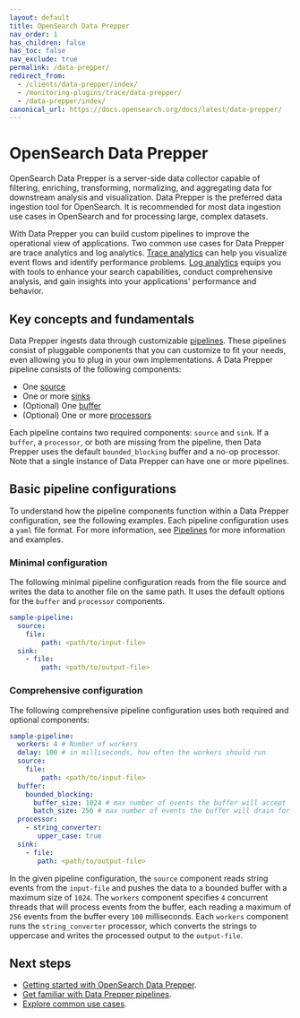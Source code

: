 ```yaml
---
layout: default
title: OpenSearch Data Prepper 
nav_order: 1
has_children: false
has_toc: false
nav_exclude: true
permalink: /data-prepper/
redirect_from: 
  - /clients/data-prepper/index/
  - /monitoring-plugins/trace/data-prepper/
  - /data-prepper/index/
canonical_url: https://docs.opensearch.org/docs/latest/data-prepper/
---
```


# OpenSearch Data Prepper

OpenSearch Data Prepper is a server-side data collector capable of filtering, enriching, transforming, normalizing, and aggregating data for downstream analysis and visualization. Data Prepper is the preferred data ingestion tool for OpenSearch. It is recommended for most data ingestion use cases in OpenSearch and for processing large, complex datasets.

With Data Prepper you can build custom pipelines to improve the operational view of applications. Two common use cases for Data Prepper are trace analytics and log analytics. [Trace analytics]({{site.url}}{{site.baseurl}}/data-prepper/common-use-cases/trace-analytics/) can help you visualize event flows and identify performance problems. [Log analytics]({{site.url}}{{site.baseurl}}/data-prepper/common-use-cases/log-analytics/) equips you with tools to enhance your search capabilities, conduct comprehensive analysis, and gain insights into your applications' performance and behavior.

## Key concepts and fundamentals

Data Prepper ingests data through customizable [pipelines]({{site.url}}{{site.baseurl}}/data-prepper/pipelines/pipelines/). These pipelines consist of pluggable components that you can customize to fit your needs, even allowing you to plug in your own implementations. A Data Prepper pipeline consists of the following components: 

- One [source]({{site.url}}{{site.baseurl}}/data-prepper/pipelines/configuration/sources/sources/)
- One or more [sinks]({{site.url}}{{site.baseurl}}/data-prepper/pipelines/configuration/sinks/sinks/)
- (Optional) One [buffer]({{site.url}}{{site.baseurl}}/data-prepper/pipelines/configuration/buffers/buffers/)
- (Optional) One or more [processors]({{site.url}}{{site.baseurl}}/data-prepper/pipelines/configuration/processors/processors/)

Each pipeline contains two required components: `source` and `sink`. If a `buffer`, a `processor`, or both are missing from the pipeline, then Data Prepper uses the default `bounded_blocking` buffer and a no-op processor. Note that a single instance of Data Prepper can have one or more pipelines. 

## Basic pipeline configurations

To understand how the pipeline components function within a Data Prepper configuration, see the following examples. Each pipeline configuration uses a `yaml` file format. For more information, see [Pipelines]({{site.url}}{{site.baseurl}}/data-prepper/pipelines/pipelines/) for more information and examples.

### Minimal configuration

The following minimal pipeline configuration reads from the file source and writes the data to another file on the same path. It uses the default options for the `buffer` and `processor` components.

```yml
sample-pipeline:
  source:
    file:
        path: <path/to/input-file>
  sink:
    - file:
        path: <path/to/output-file>
```

### Comprehensive configuration

The following comprehensive pipeline configuration uses both required and optional components:

```yml
sample-pipeline:
  workers: 4 # Number of workers
  delay: 100 # in milliseconds, how often the workers should run
  source:
    file:
        path: <path/to/input-file>
  buffer:
    bounded_blocking:
      buffer_size: 1024 # max number of events the buffer will accept
      batch_size: 256 # max number of events the buffer will drain for each read
  processor:
    - string_converter:
       upper_case: true
  sink:
    - file:
       path: <path/to/output-file>
```

In the given pipeline configuration, the `source` component reads string events from the `input-file` and pushes the data to a bounded buffer with a maximum size of `1024`. The `workers` component specifies `4` concurrent threads that will process events from the buffer, each reading a maximum of `256` events from the buffer every `100` milliseconds. Each `workers` component runs the `string_converter` processor, which converts the strings to uppercase and writes the processed output to the `output-file`.

## Next steps

- [Getting started with OpenSearch Data Prepper]({{site.url}}{{site.baseurl}}/data-prepper/getting-started/).
- [Get familiar with Data Prepper pipelines]({{site.url}}{{site.baseurl}}/data-prepper/pipelines/pipelines/).
- [Explore common use cases]({{site.url}}{{site.baseurl}}/data-prepper/common-use-cases/common-use-cases/). 
